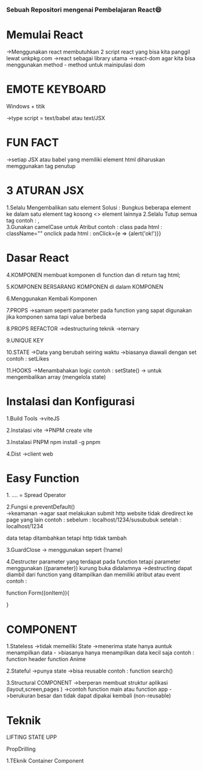 <h3>Sebuah Repositori mengenai Pembelajaran React😄</h3>

<h1>Memulai React</h1>
->Menggunakan react membutuhkan 2 script react yang bisa kita panggil lewat unkpkg.com
->react sebagai library utama
->react-dom agar kita bisa menggunakan method - method untuk mainipulasi dom
 
<h1>EMOTE KEYBOARD</h1>
Windows + titik

->type script = text/babel atau text/JSX

<h1>FUN FACT</h1>
->setiap JSX atau babel yang memiliki element html diharuskan memggunakan tag penutup

<h1>3 ATURAN JSX</h1>
1.Selalu Mengembalikan satu element
Solusi : Bungkus beberapa element ke dalam satu element tag kosong <> element lainnya </>
2.Selalu Tutup semua tag
contoh : <img />, <br />
3.Gunakan camelCase untuk Atribut
contoh : class pada html : className=""
         onclick pada html : onClick={e => {alert('ok!')}} 

<h1>Dasar React</h1>
4.KOMPONEN
membuat komponen di function dan di return tag html;

5.KOMPONEN BERSARANG
KOMPONEN di dalam KOMPONEN

6.Menggunakan Kembali Komponen

7.PROPS
->samam seperti parameter pada function yang sapat digunakan jika komponen sama tapi value berbeda

8.PROPS REFACTOR
->destructuring teknik
->ternary

9.UNIQUE KEY 

10.STATE
->Data yang berubah seiring waktu
->biasanya diawali dengan set 
contoh : setLikes

11.HOOKS
->Menambahakan logic 
contoh : setState() -> untuk mengembalikan array (mengelola state)


<h1>Instalasi dan Konfigurasi</h1>

1.Build Tools
->viteJS

2.Instalasi vite
->PNPM create vite

3.Instalasi PNPM
npm install -g pnpm

4.Dist 
->client web

<h1>Easy Function</h1>
1. .... = Spread Operator

2.Fungsi e.preventDefault()\
->keamanan
->agar saat melakukan submit http website tidak diredirect ke page yang lain
contoh :
sebelum : localhost/1234/susububuk
setelah : localhost/1234

data tetap ditambahkan tetapi http tidak tambah

3.GuardClose
-> menggunakan sepert (!name)

4.Destructer 
parameter yang terdapat pada function tetapi parameter menggunakan ({parameter}) kurung buka didalamnya
->destructing dapat diambil dari function yang ditampilkan dan memiliki atribut atau event
contoh :
<Form onItem=()>

function Form({onItem}){
    
}

<h1>COMPONENT</h1>
1.Stateless
->tidak memeiliki State
->menerima state hanya auntuk menampilkan data
- >biasanya hanya menampilkan data kecil saja
contoh :
function header
function Anime

2.Stateful
->punya state
->bisa reusable
contoh :
function search()

3.Structural COMPONENT
->berperan membuat struktur aplikasi
(layout,screen,pages
)
->contoh
function main atau function app
->berukuran besar dan tidak dapat dipakai kembali (non-reusable)

<h1>Teknik</h1>
LIFTING STATE UPP

PropDrilling

1.TEknik Container Component


